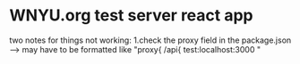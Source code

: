 # WNYU.org test server react app

two notes for things not working:
    1.check the proxy field in the package.json
      --> may have to be formatted like
        "proxy{
            /api{
                test:localhost:3000
        "


